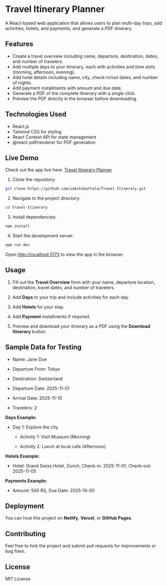 # Travel Itinerary Planner

A React-based web application that allows users to plan multi-day trips, add activities, hotels, and payments, and generate a PDF itinerary.  

## Features

- Create a travel overview including name, departure, destination, dates, and number of travelers.
- Add multiple days to your itinerary, each with activities and time slots (morning, afternoon, evening).
- Add hotel details including name, city, check-in/out dates, and number of nights.
- Add payment installments with amount and due date.
- Generate a PDF of the complete itinerary with a single click.
- Preview the PDF directly in the browser before downloading.

## Technologies Used

- React.js
- Tailwind CSS for styling
- React Context API for state management
- @react-pdf/renderer for PDF generation

## Live Demo

Check out the app live here: [Travel Itinerary Planner](https://travel-itinerary-orcin.vercel.app/)
1. Clone the repository:

```bash
git clone https://github.com/sakshibattala/Travel-Itinerary.git
```


2. Navigate to the project directory: 

```bash
cd Travel-Itinerary
```

3. Install dependencies:

```bash
npm install
```

4. Start the development server:

```bash
npm run dev
```

Open [http://localhost:5173](http://localhost:5173) to view the app in the browser.

Usage
-----

1.  Fill out the **Travel Overview** form with your name, departure location, destination, travel dates, and number of travelers.
    
2.  Add **Days** to your trip and include activities for each day.
    
3.  Add **Hotels** for your stay.
    
4.  Add **Payment** installments if required.
    
5.  Preview and download your itinerary as a PDF using the **Download Itinerary** button.
    

Sample Data for Testing
-----------------------

*   Name: Jane Doe
    
*   Departure From: Tokyo
    
*   Destination: Switzerland
    
*   Departure Date: 2025-11-01
    
*   Arrival Date: 2025-11-10
    
*   Travelers: 2
    

**Days Example:**

*   Day 1: Explore the city
    
    *   Activity 1: Visit Museum (Morning)
        
    *   Activity 2: Lunch at local cafe (Afternoon)
        

**Hotels Example:**

*   Hotel: Grand Swiss Hotel, Zurich, Check-in: 2025-11-01, Check-out: 2025-11-05
    

**Payments Example:**

*   Amount: 500 RS, Due Date: 2025-10-20
    

Deployment
----------

You can host this project on **Netlify**, **Vercel**, or **GitHub Pages**.

Contributing
------------

Feel free to fork the project and submit pull requests for improvements or bug fixes.

License
-------

MIT License
